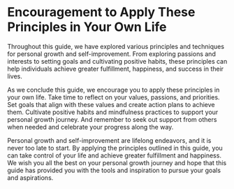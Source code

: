 Encouragement to Apply These Principles in Your Own Life
====================================================================

Throughout this guide, we have explored various principles and techniques for personal growth and self-improvement. From exploring passions and interests to setting goals and cultivating positive habits, these principles can help individuals achieve greater fulfillment, happiness, and success in their lives.

As we conclude this guide, we encourage you to apply these principles in your own life. Take time to reflect on your values, passions, and priorities. Set goals that align with these values and create action plans to achieve them. Cultivate positive habits and mindfulness practices to support your personal growth journey. And remember to seek out support from others when needed and celebrate your progress along the way.

Personal growth and self-improvement are lifelong endeavors, and it is never too late to start. By applying the principles outlined in this guide, you can take control of your life and achieve greater fulfillment and happiness. We wish you all the best on your personal growth journey and hope that this guide has provided you with the tools and inspiration to pursue your goals and aspirations.
